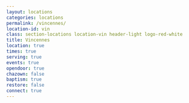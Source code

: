 ```yaml
---
layout: locations
categories: locations
permalink: /vincennes/
location-id: vin
class: section-locations location-vin header-light logo-red-white
title: Vincennes
location: true
times: true
serving: true
events: true
opendoor: true
chazown: false
baptism: true
restore: false
connect: true
---
```

